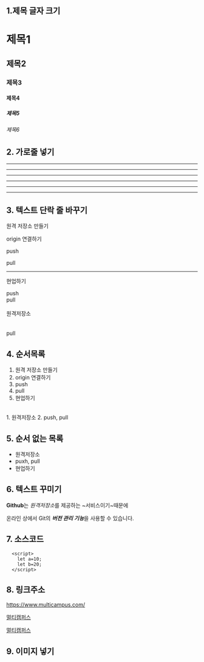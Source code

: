 ## 1.제목 글자 크기
# 제목1
## 제목2
### 제목3
#### 제목4
##### 제목5
###### 제목6

## 2. 가로줄 넣기 <!-- - 또는 * 3개 이상 -->
---
------
- - - - -
***
******
* * * *

## 3. 텍스트 단락 줄 바꾸기
원격 저장소 만들기

origin  연결하기

push

pull



---

현업하기

push <br> pull <br><br> 원격저장소 <br><br><br>pull

## 4. 순서목록
1. 원격 저장소 만들기
2. origin 연결하기
3. push
4. pull
5. 현업하기

<br>
1. 원격저장소
2. push, pull

## 5. 순서 없는 목록 <!-- + 또는 - 또는 * -->
- 원격저장소
- puxh, pull
- 현업하기

## 6. 텍스트 꾸미기
**Github**는 *원격저장소*를 제공하는 ~서비스이기~때문에

온라인 상에서 Git의 ***버전 관리 기능***을 사용할 수 있습니다.

## 7. 소스코드
```
  <script>
    let a=10;
    let b=20;
  </script>
```

## 8. 링크주소
<https://www.multicampus.com/>

[멀티캠퍼스](https://www.multicampus.com/)

[멀티캠퍼스](https://www.multicampus.com/, "클릭하면 멀티캠퍼스 홈페이지로 이동합니다")

## 9. 이미지 넣기


































